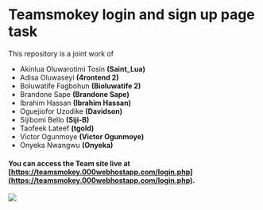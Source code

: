 # Teamsmokey login and sign up page task
This repository is a joint work of 
* Akinlua Oluwarotimi Tosin **(Saint_Lua)**
* Adisa Oluwaseyi **(4rontend 2)**
* Boluwatife Fagbohun **(Bioluwatife 2)**
* Brandone Sape **(Brandone Sape)**
* Ibrahim Hassan **(Ibrahim Hassan)**
* Oguejiofor Uzodike **(Davidson)**
* Sijibomi Bello **(Siji-B)**
* Taofeek Lateef **(tgold)**
* Victor Ogunmoye **(Victor Ogunmoye)**
* Onyeka Nwangwu **(Onyeka)**

#### You can access the Team site live at [https://teamsmokey.000webhostapp.com/login.php](https://teamsmokey.000webhostapp.com/login.php).
![](https://i.imgur.com/PDuYpzx.png)
